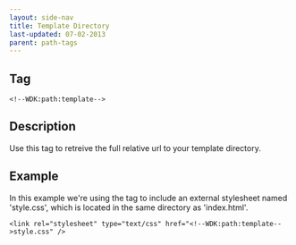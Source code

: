 ```yaml
---
layout: side-nav
title: Template Directory
last-updated: 07-02-2013
parent: path-tags
---
```


## Tag

`<!--WDK:path:template-->`

## Description

Use this tag to retreive the full relative url to your template directory.

## Example

In this example we're using the tag to include an external stylesheet named 'style.css', which is located in the same directory as 'index.html'.

~~~
<link rel="stylesheet" type="text/css" href="<!--WDK:path:template-->style.css" />
~~~